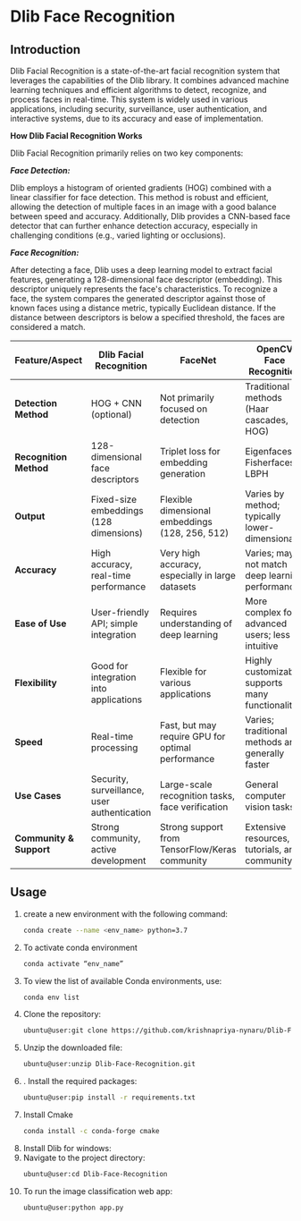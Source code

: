 # Dlib Face Recognition

## Introduction

Dlib Facial Recognition is a state-of-the-art facial recognition system that leverages the capabilities of the Dlib library. It combines advanced machine learning techniques and efficient algorithms to detect, recognize, and process faces in real-time. This system is widely used in various applications, including security, surveillance, user authentication, and interactive systems, due to its accuracy and ease of implementation.

**How Dlib Facial Recognition Works**

Dlib Facial Recognition primarily relies on two key components:

***Face Detection:***

Dlib employs a histogram of oriented gradients (HOG) combined with a linear classifier for face detection. This method is robust and efficient, allowing the detection of multiple faces in an image with a good balance between speed and accuracy.
Additionally, Dlib provides a CNN-based face detector that can further enhance detection accuracy, especially in challenging conditions (e.g., varied lighting or occlusions).

***Face Recognition:***

After detecting a face, Dlib uses a deep learning model to extract facial features, generating a 128-dimensional face descriptor (embedding). This descriptor uniquely represents the face's characteristics.
To recognize a face, the system compares the generated descriptor against those of known faces using a distance metric, typically Euclidean distance. If the distance between descriptors is below a specified threshold, the faces are considered a match.

| Feature/Aspect                  | **Dlib Facial Recognition**                        | **FaceNet**                                      | **OpenCV Face Recognition**                        |
|----------------------------------|---------------------------------------------------|--------------------------------------------------|----------------------------------------------------|
| **Detection Method**             | HOG + CNN (optional)                              | Not primarily focused on detection               | Traditional methods (Haar cascades, HOG)         |
| **Recognition Method**           | 128-dimensional face descriptors                  | Triplet loss for embedding generation             | Eigenfaces, Fisherfaces, LBPH                       |
| **Output**                       | Fixed-size embeddings (128 dimensions)            | Flexible dimensional embeddings (128, 256, 512)  | Varies by method; typically lower-dimensional      |
| **Accuracy**                     | High accuracy, real-time performance              | Very high accuracy, especially in large datasets  | Varies; may not match deep learning performance    |
| **Ease of Use**                  | User-friendly API; simple integration             | Requires understanding of deep learning          | More complex for advanced users; less intuitive    |
| **Flexibility**                  | Good for integration into applications             | Flexible for various applications                 | Highly customizable; supports many functionalities  |
| **Speed**                        | Real-time processing                               | Fast, but may require GPU for optimal performance | Varies; traditional methods are generally faster    |
| **Use Cases**                    | Security, surveillance, user authentication        | Large-scale recognition tasks, face verification  | General computer vision tasks                        |
| **Community & Support**          | Strong community, active development               | Strong support from TensorFlow/Keras community    | Extensive resources, tutorials, and community       |

## Usage
1. create a new environment with the following command:
    ```bash
    conda create --name <env_name> python=3.7
2. To activate conda environment
    ```bash
    conda activate “env_name”
3. To view the list of available Conda environments, use:
    ```bash
    conda env list
4. Clone the repository: 
   ```bash
   ubuntu@user:git clone https://github.com/krishnapriya-nynaru/Dlib-Face-Recognition.git
5. Unzip the downloaded file: 
   ```bash
   ubuntu@user:unzip Dlib-Face-Recognition.git
6. . Install the required packages: 
   ```bash
   ubuntu@user:pip install -r requirements.txt 
7. Install Cmake
    ```bash
    conda install -c conda-forge cmake
8. Install Dlib for windows:
7. Navigate to the project directory: 
   ```bash
   ubuntu@user:cd Dlib-Face-Recognition
8. To run the image classification web app:
    ```bash
    ubuntu@user:python app.py
